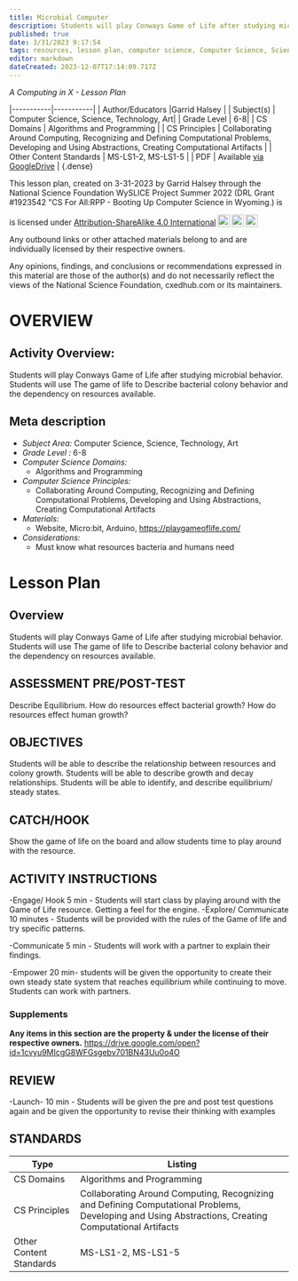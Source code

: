 ```yaml
---
title: Microbial Computer
description: Students will play Conways Game of Life after studying microbial behavior. Students will use The game of life to Describe bacterial colony behavior and the dependency on resources available.
published: true
date: 3/31/2023 9:17:54
tags: resources, lesson plan, computer science, Computer Science, Science, Technology, Art 
editor: markdown
dateCreated: 2023-12-07T17:14:09.717Z
---
```

*A Computing in X - Lesson Plan*

|-----------|-----------|
| Author/Educators |Garrid Halsey |
| Subject(s) | Computer Science, Science, Technology, Art|
| Grade Level | 6-8|
| CS Domains | Algorithms and Programming |
| CS Principles | Collaborating Around Computing, Recognizing and Defining Computational Problems, Developing and Using Abstractions, Creating Computational Artifacts |
| Other Content Standards | MS-LS1-2, MS-LS1-5 | 
| PDF | Available [via GoogleDrive](https://drive.google.com/open?id=1GySMjbI1tgXC9RLjO5nscOKETo7-0mP-) |
{.dense}






This lesson plan, created on 3-31-2023 by Garrid Halsey through the National Science Foundation WySLICE Project Summer 2022 (DRL Grant #1923542 "CS For All:RPP - Booting Up Computer Science in Wyoming.) is  <p xmlns:cc="http://creativecommons.org/ns#" >  is licensed under <a href="http://creativecommons.org/licenses/by-sa/4.0/?ref=chooser-v1" target="_blank" rel="license noopener noreferrer" style="display:inline-block;">Attribution-ShareAlike 4.0 International<img style="height:22px!important;margin-left:3px;vertical-align:text-bottom;" src="https://mirrors.creativecommons.org/presskit/icons/cc.svg?ref=chooser-v1"><img style="height:22px!important;margin-left:3px;vertical-align:text-bottom;" src="https://mirrors.creativecommons.org/presskit/icons/by.svg?ref=chooser-v1"><img style="height:22px!important;margin-left:3px;vertical-align:text-bottom;" src="https://mirrors.creativecommons.org/presskit/icons/sa.svg?ref=chooser-v1"></a></p>


Any outbound links or other attached materials belong to and are individually licensed by their respective owners. 


Any opinions, findings, and conclusions or recommendations expressed in this material are those of the author(s) and do not necessarily reflect the views of the National Science Foundation, cxedhub.com or its maintainers.


# OVERVIEW
## Activity Overview:  
Students will play Conways Game of Life after studying microbial behavior. Students will use The game of life to Describe bacterial colony behavior and the dependency on resources available.
## Meta description
+ *Subject Area:* Computer Science, Science, Technology, Art 
+ *Grade Level :* 6-8 
+ *Computer Science Domains:*
   + Algorithms and Programming
+ *Computer Science Principles:*
   + Collaborating Around Computing, Recognizing and Defining Computational Problems, Developing and Using Abstractions, Creating Computational Artifacts
+ *Materials:* 
   + Website, Micro:bit, Arduino, https://playgameoflife.com/
+ *Considerations:*
   + Must know what resources bacteria and humans need


# Lesson Plan
## Overview
Students will play Conways Game of Life after studying microbial behavior. Students will use The game of life to Describe bacterial colony behavior and the dependency on resources available.
## ASSESSMENT PRE/POST-TEST
Describe Equilibrium.
How do resources effect bacterial growth?
How do resources effect human growth?
## OBJECTIVES
Students will be able to describe the relationship between resources and colony growth. 
Students will be able to describe growth and decay relationships.
Students will be able to identify, and describe equilibrium/ steady states.


## CATCH/HOOK
Show the game of life on the board and allow students time to play around with the resource.


## ACTIVITY INSTRUCTIONS
-Engage/ Hook 5 min - Students will start class by playing around with the Game of Life resource. Getting a feel for the engine. 
-Explore/ Communicate 10 minutes - Students will be provided with the rules of the Game of life and try specific patterns. 


-Communicate 5 min - Students will work with a partner to explain their findings.


-Empower 20 min- students will be given the opportunity to create their own steady state system that reaches equilibrium while continuing to move. Students can work with partners.


### Supplements
**Any items in this section are the property & under the license of their respective owners.**
https://drive.google.com/open?id=1cvyu9MIcgG8WFGsgebv701BN43Uu0o4O




## REVIEW
-Launch- 10 min - Students will be given the pre and post test questions again and be given the opportunity to revise their thinking with examples
## STANDARDS        
| Type | Listing | 
|-----------|-----------|
| CS Domains  | Algorithms and Programming|
| CS Principles   | Collaborating Around Computing, Recognizing and Defining Computational Problems, Developing and Using Abstractions, Creating Computational Artifacts|
| Other Content Standards | MS-LS1-2, MS-LS1-5  |